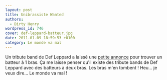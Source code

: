 ```yaml
---
layout: post
title: Unibrassiste Wanted
authors:
  - Dirty Henry
wordpress_id: 746
cover: def-leppard-batteur.jpg
date: 2011-01-09 18:59:53 +0100
category: Le monde va mal
---
```


Un tribute band de Def Leppard a laissé une [petite annonce][1] pour trouver un
batteur à 1 bras. Ça me laisse penser qu'il existe des tribute bands de Def
Leppard avec des batteurs à deux bras. Les bras m'en tombent ! Heu… je veux
dire… Le monde va mal !

[1]:
  https://www.stereogum.com/612881/def-leppard-tribute-band-seeks-one-armed-drummer/news/
